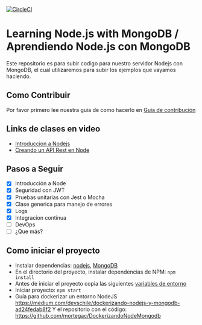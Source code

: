 [![CircleCI](https://circleci.com/gh/gerlis18/NodeAPI/tree/develop.svg?style=svg)](https://circleci.com/gh/gerlis18/NodeAPI/tree/develop)

# Learning Node.js with MongoDB / Aprendiendo Node.js con MongoDB

Este repositorio es para subir codigo para nuestro servidor Nodejs con MongoDB, el cual utilizaremos para subir los ejemplos que vayamos haciendo.

## Como Contribuir

Por favor primero lee nuestra guia de como hacerlo en [Guia de contribución](CONTRIBUTING.md)

## Links de clases en video

- [Introduccion a Nodejs](https://web.microsoftstream.com/video/622c0ad9-2632-4f9d-93cb-134c36a1d3d4)
- [Creando un API Rest en Node](https://web.microsoftstream.com/video/2eaf09d8-a4b9-49b2-82db-b7b763b18785)

## Pasos a Seguir

- [x] Introducción a Node
- [x] Seguridad con JWT
- [x] Pruebas unitarias con Jest o Mocha
- [x] Clase generica para manejo de errores
- [x] Logs
- [x] Integracion continua
- [ ] DevOps
- [ ] ¿Que más?

## Como iniciar el proyecto
- Instalar dependencias: [nodejs](https://nodejs.org/es/), [MongoDB](https://www.mongodb.com/download-center?initial=true#community)
- En el directorio del proyecto, instalar dependencias de NPM: `npm install`
- Antes de iniciar el proyecto copia las siguientes [variables de entorno](https://github.com/gerlis18/NodeAPI/wiki#envs)
- Iniciar proyecto: `npm start`
- Guía para dockerizar un entorno NodeJS
    https://medium.com/devschile/dockerizando-nodejs-y-mongodb-ad24fedab8f2
    Y el repositorio con el código: https://github.com/mortegac/DockerizandoNodeMongodb
